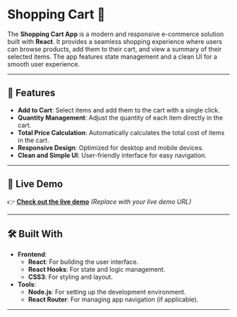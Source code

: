 # Shopping Cart 🛒

The **Shopping Cart App** is a modern and responsive e-commerce solution built with **React**. It provides a seamless shopping experience where users can browse products, add them to their cart, and view a summary of their selected items. The app features state management and a clean UI for a smooth user experience.

---

## 🌟 Features

- **Add to Cart**: Select items and add them to the cart with a single click.
- **Quantity Management**: Adjust the quantity of each item directly in the cart.
- **Total Price Calculation**: Automatically calculates the total cost of items in the cart.
- **Responsive Design**: Optimized for desktop and mobile devices.
- **Clean and Simple UI**: User-friendly interface for easy navigation.

---

## 🚀 Live Demo

👉 **[Check out the live demo](#)** *(Replace with your live demo URL)*

---

## 🛠️ Built With

- **Frontend**:
  - **React**: For building the user interface.
  - **React Hooks**: For state and logic management.
  - **CSS3**: For styling and layout.
- **Tools**:
  - **Node.js**: For setting up the development environment.
  - **React Router**: For managing app navigation (if applicable).

---

